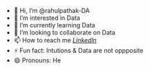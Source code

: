 - 👋 Hi, I’m @rahulpathak-DA
- 👀 I’m interested in Data
- 🌱 I’m currently learning Data 
- 💞️ I’m looking to collaborate on Data 
- 📫 How to reach me  _[Linkedln](https://www.linkedin.com/in/rahulpathakkashi/)_
- ⚡ Fun fact:   Intutions & Data are not oppposite
- 😄 Pronouns: He 

<!---
rahulpathak-DA/rahulpathak-DA is a ✨ special ✨ repository because its `README.md` (this file) appears on your GitHub profile.
You can click the Preview link to take a look at your changes.
--->
